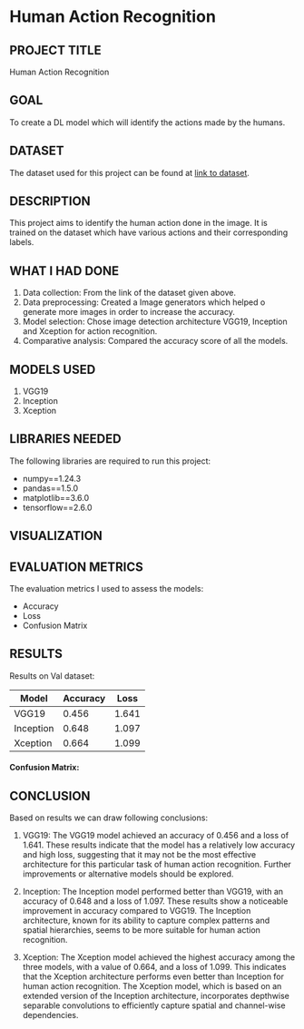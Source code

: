 # Human Action Recognition

## PROJECT TITLE

Human Action Recognition

## GOAL

To create a DL model which will identify the actions made by the humans.

## DATASET

The dataset used for this project can be found at [link to dataset](https://www.kaggle.com/datasets/meetnagadia/human-action-recognition-har-dataset). 

## DESCRIPTION

This project aims to identify the human action done in the image. It is trained on the dataset which have various actions and their corresponding labels.

## WHAT I HAD DONE

1. Data collection: From the link of the dataset given above. 
2. Data preprocessing: Created a Image generators which helped o generate more images in order to increase the accuracy.
3. Model selection: Chose image detection architecture VGG19, Inception and Xception for action recognition.
4. Comparative analysis: Compared the accuracy score of all the models.

## MODELS USED

1. VGG19
2. Inception
3. Xception


## LIBRARIES NEEDED

The following libraries are required to run this project:

- numpy==1.24.3
- pandas==1.5.0
- matplotlib==3.6.0
- tensorflow==2.6.0

## VISUALIZATION




## EVALUATION METRICS

The evaluation metrics I used to assess the models:

- Accuracy 
- Loss
- Confusion Matrix

## RESULTS
Results on Val dataset:

| Model      | Accuracy | Loss    |
|------------|----------|---------|
| VGG19    | 0.456     | 1.641    |
| Inception    | 0.648     | 1.097    |
| Xception    | 0.664    | 1.099    |

#### Confusion Matrix:



## CONCLUSION
Based on results we can draw following conclusions:
1. VGG19: The VGG19 model achieved an accuracy of 0.456 and a loss of 1.641. These results indicate that the model has a relatively low accuracy and high loss, suggesting that it may not be the most effective architecture for this particular task of human action recognition. Further improvements or alternative models should be explored.

2. Inception: The Inception model performed better than VGG19, with an accuracy of 0.648 and a loss of 1.097. These results show a noticeable improvement in accuracy compared to VGG19. The Inception architecture, known for its ability to capture complex patterns and spatial hierarchies, seems to be more suitable for human action recognition.

3. Xception: The Xception model achieved the highest accuracy among the three models, with a value of 0.664, and a loss of 1.099. This indicates that the Xception architecture performs even better than Inception for human action recognition. The Xception model, which is based on an extended version of the Inception architecture, incorporates depthwise separable convolutions to efficiently capture spatial and channel-wise dependencies.